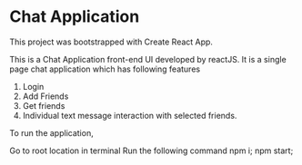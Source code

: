 # Chat Application

This project was bootstrapped with Create React App.

This is a Chat Application front-end UI developed by reactJS. It is a single page chat application which has following features
1. Login
2. Add Friends
3. Get friends
4. Individual text message interaction with selected friends.

To run the application,

Go to root location in terminal
Run the following command npm i; npm start;
